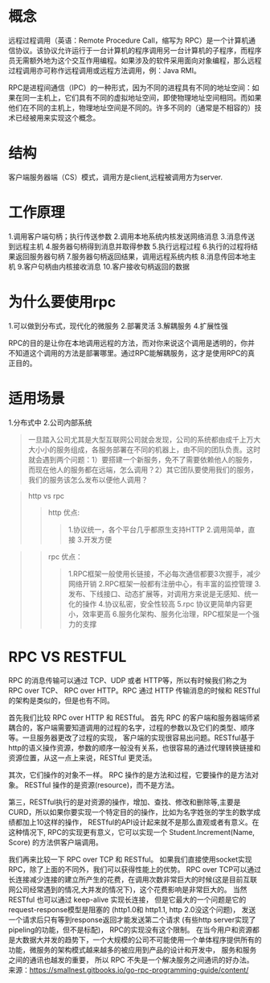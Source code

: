 # 概念
远程过程调用（英语：Remote Procedure Call，缩写为 RPC）是一个计算机通信协议。该协议允许运行于一台计算机的程序调用另一台计算机的子程序，而程序员无需额外地为这个交互作用编程。如果涉及的软件采用面向对象编程，那么远程过程调用亦可称作远程调用或远程方法调用，例：Java RMI。

RPC是进程间通信（IPC）的一种形式，因为不同的进程具有不同的地址空间：如果在同一主机上，它们具有不同的虚拟地址空间，即使物理地址空间相同。而如果他们在不同的主机上，物理地址空间是不同的。许多不同的（通常是不相容的）技术已经被用来实现这个概念。

# 结构
客户端服务器端（CS）模式，调用方是client,远程被调用方为server.

# 工作原理
1.调用客户端句柄；执行传送参数
2.调用本地系统内核发送网络消息
3.消息传送到远程主机
4.服务器句柄得到消息并取得参数
5.执行远程过程
6.执行的过程将结果返回服务器句柄
7.服务器句柄返回结果，调用远程系统内核
8.消息传回本地主机
9.客户句柄由内核接收消息
10.客户接收句柄返回的数据

# 为什么要使用rpc
1.可以做到分布式，现代化的微服务
2.部署灵活
3.解耦服务
4.扩展性强

RPC的目的是让你在本地调用远程的方法，而对你来说这个调用是透明的，你并不知道这个调用的方法是部署哪里。通过RPC能解耦服务，这才是使用RPC的真正目的。

# 适用场景
1.分布式中
2.公司内部系统
>一旦踏入公司尤其是大型互联网公司就会发现，公司的系统都由成千上万大大小小的服务组成，各服务部署在不同的机器上，由不同的团队负责。这时就会遇到两个问题：1）要搭建一个新服务，免不了需要依赖他人的服务，而现在他人的服务都在远端，怎么调用？2）其它团队要使用我们的服务，我们的服务该怎么发布以便他人调用？

>http vs rpc
>>http 优点:
>>>1.协议统一，各个平台几乎都原生支持HTTP
2.调用简单，直接
3.开发方便

>>rpc 优点：
>>>1.RPC框架一般使用长链接，不必每次通信都要3次握手，减少网络开销
2.RPC框架一般都有注册中心，有丰富的监控管理
3.发布、下线接口、动态扩展等，对调用方来说是无感知、统一化的操作
4.协议私密，安全性较高
5.rpc 协议更简单内容更小，效率更高
6.服务化架构、服务化治理，RPC框架是一个强力的支撑

# RPC VS RESTFUL
RPC 的消息传输可以通过 TCP、UDP 或者 HTTP等，所以有时候我们称之为 RPC over TCP、 RPC over HTTP。RPC 通过 HTTP 传输消息的时候和 RESTful的架构是类似的，但是也有不同。

首先我们比较 RPC over HTTP 和 RESTful。
首先 RPC 的客户端和服务器端师紧耦合的，客户端需要知道调用的过程的名字，过程的参数以及它们的类型、顺序等。一旦服务器更改了过程的实现， 客户端的实现很容易出问题。RESTful基于 http的语义操作资源，参数的顺序一般没有关系，也很容易的通过代理转换链接和资源位置，从这一点上来说，RESTful 更灵活。

其次，它们操作的对象不一样。 RPC 操作的是方法和过程，它要操作的是方法对象。 RESTful 操作的是资源(resource)，而不是方法。

第三，RESTful执行的是对资源的操作，增加、查找、修改和删除等,主要是CURD，所以如果你要实现一个特定目的的操作，比如为名字姓张的学生的数学成绩都加上10这样的操作， RESTful的API设计起来就不是那么直观或者有意义。在这种情况下, RPC的实现更有意义，它可以实现一个 Student.Increment(Name, Score) 的方法供客户端调用。

我们再来比较一下 RPC over TCP 和 RESTful。 如果我们直接使用socket实现 RPC，除了上面的不同外，我们可以获得性能上的优势。
RPC over TCP可以通过长连接减少连接的建立所产生的花费，在调用次数非常巨大的时候(这是目前互联网公司经常遇到的情况,大并发的情况下)，这个花费影响是非常巨大的。 当然 RESTful 也可以通过 keep-alive 实现长连接， 但是它最大的一个问题是它的request-response模型是阻塞的 (http1.0和 http1.1, http 2.0没这个问题)， 发送一个请求后只有等到response返回才能发送第二个请求 (有些http server实现了pipeling的功能，但不是标配)， RPC的实现没有这个限制。
在当今用户和资源都是大数据大并发的趋势下，一个大规模的公司不可能使用一个单体程序提供所有的功能，微服务的架构模式越来越多的被应用到产品的设计和开发中， 服务和服务之间的通讯也越发的重要， 所以 RPC 不失是一个解决服务之间通讯的好办法。
来源：https://smallnest.gitbooks.io/go-rpc-programming-guide/content/


